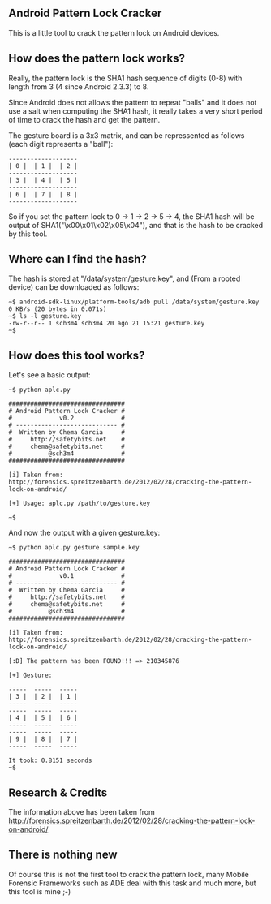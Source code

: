 ## Android Pattern Lock Cracker
This is a little tool to crack the pattern lock on Android devices.


## How does the pattern lock works?

Really, the pattern lock is the SHA1 hash sequence of digits (0-8) with length from 3 (4 since Android 2.3.3) to 8.

Since Android does not allows the pattern to repeat "balls" and it does not use a salt when computing the SHA1 hash, it really takes a very short period of time to crack the hash and get the pattern.

The gesture board is a 3x3 matrix, and can be repressented as follows (each digit represents a "ball"):

    -------------------
    | 0 |  | 1 |  | 2 |
    -------------------
    | 3 |  | 4 |  | 5 |
    -------------------
    | 6 |  | 7 |  | 8 |
    -------------------

So if you set the pattern lock to 0 -> 1 -> 2 -> 5 -> 4, the SHA1 hash will be output of SHA1("\x00\x01\x02\x05\x04"), and that is the hash to be cracked by this tool.


## Where can I find the hash?

The hash is stored at "/data/system/gesture.key", and (From a rooted device) can be downloaded as follows:

    ~$ android-sdk-linux/platform-tools/adb pull /data/system/gesture.key
    0 KB/s (20 bytes in 0.071s)
    ~$ ls -l gesture.key
    -rw-r--r-- 1 sch3m4 sch3m4 20 ago 21 15:21 gesture.key
    ~$


## How does this tool works?

Let's see a basic output:

    ~$ python aplc.py 
    
    ################################
    # Android Pattern Lock Cracker #
    #             v0.2             #
    # ---------------------------- #
    #  Written by Chema Garcia     #
    #     http://safetybits.net    #
    #     chema@safetybits.net     #
    #          @sch3m4             #
    ################################
    
    [i] Taken from: http://forensics.spreitzenbarth.de/2012/02/28/cracking-the-pattern-lock-on-android/
    
    [+] Usage: aplc.py /path/to/gesture.key
    
    ~$ 

And now the output with a given gesture.key:

    ~$ python aplc.py gesture.sample.key 
    
    ################################
    # Android Pattern Lock Cracker #
    #             v0.1             #
    # ---------------------------- #
    #  Written by Chema Garcia     #
    #     http://safetybits.net    #
    #     chema@safetybits.net     #
    #          @sch3m4             #
    ################################
    
    [i] Taken from: http://forensics.spreitzenbarth.de/2012/02/28/cracking-the-pattern-lock-on-android/
    
    [:D] The pattern has been FOUND!!! => 210345876
    
    [+] Gesture:
    
    -----  -----  -----
    | 3 |  | 2 |  | 1 |  
    -----  -----  -----
    -----  -----  -----
    | 4 |  | 5 |  | 6 |  
    -----  -----  -----
    -----  -----  -----
    | 9 |  | 8 |  | 7 |  
    -----  -----  -----
    
    It took: 0.8151 seconds
    ~$


## Research & Credits

The information above has been taken from http://forensics.spreitzenbarth.de/2012/02/28/cracking-the-pattern-lock-on-android/


## There is nothing new

Of course this is not the first tool to crack the pattern lock, many Mobile Forensic Frameworks such as ADE deal with this task and much more, but this tool is mine ;-)
